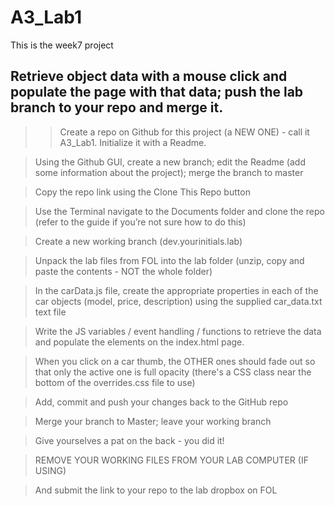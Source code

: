 # A3_Lab1
This is the week7 project


## Retrieve object data with a mouse click and populate the page with that data; push the lab branch to your repo and merge it.

>> Create a repo on Github for this project (a NEW ONE) - call it A3_Lab1. Initialize it with a Readme.

> Using the Github GUI, create a new branch; edit the Readme (add some information about the project); merge the branch to master

> Copy the repo link using the Clone This Repo button

> Use the Terminal navigate to the Documents folder and clone the repo (refer to the guide if you’re not sure how to do this)

> Create a new working branch (dev.yourinitials.lab)

> Unpack the lab files from FOL into the lab folder (unzip, copy and paste the contents - NOT the whole folder)

> In the carData.js file, create the appropriate properties in each of the car objects (model, price, description) using the supplied car_data.txt text file

> Write the JS variables / event handling / functions to retrieve the data and populate the elements on the index.html page.

> When you click on a car thumb, the OTHER ones should fade out so that only the active one is full opacity (there's a CSS class near the bottom of the overrides.css file to use)

> Add, commit and push your changes back to the GitHub repo

> Merge your branch to Master; leave your working branch

> Give yourselves a pat on the back - you did it!

> REMOVE YOUR WORKING FILES FROM YOUR LAB COMPUTER (IF USING)

> And submit the link to your repo to the lab dropbox on FOL
